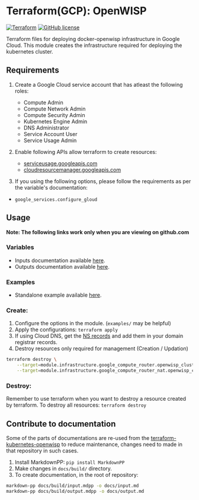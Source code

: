 # Terraform(GCP): OpenWISP

[![Terraform](https://img.shields.io/badge/terraform-openwisp-blue)](https://registry.terraform.io/modules/atb00ker/openwisp/gcp)
[![GitHub license](https://img.shields.io/github/license/atb00ker/terraform-gcp-openwisp.svg)](https://github.com/openwisp/terraform-gcp-openwisp/blob/master/LICENSE)

Terraform files for deploying docker-openwisp infrastructure in Google Cloud.
This module creates the infrastructure required for deploying the
kubernetes cluster.

## Requirements

1. Create a Google Cloud service account that has atleast the following roles:

    - Compute Admin
    - Compute Network Admin
    - Compute Security Admin
    - Kubernetes Engine Admin
    - DNS Administrator
    - Service Account User
    - Service Usage Admin

2. Enable following APIs allow terraform to create resources:

   - [serviceusage.googleapis.com](https://console.developers.google.com/apis/api/serviceusage.googleapis.com)
   - [cloudresourcemanager.googleapis.com](https://console.developers.google.com/apis/library/cloudresourcemanager.googleapis.com)

3. If you using the following options, please follow the requirements as per the variable's documentation:

- `google_services.configure_gloud`

## Usage

**Note: The following links work only when you are viewing on github.com**

### Variables
- Inputs  documentation available [here](docs/input.md).
- Outputs documentation available [here](docs/output.md).

### Examples
- Standalone example available [here](examples/standalone).

### Create:

1. Configure the options in the module. (`examples/` may be helpful)
2. Apply the configurations: `terraform apply`
3. If using Cloud DNS, get the [NS records](https://console.cloud.google.com/net-services/dns/zones/openwisp-dns) and add them in your domain registrar records.
4. Destroy resources only required for management (Creation / Updation)

```bash
terraform destroy \
    --target=module.infrastructure.google_compute_router.openwisp_cluster_router \
    --target=module.infrastructure.google_compute_router_nat.openwisp_connection_nat
```

### Destroy:

Remember to use terraform when you want to destroy a resource created by terraform.
To destroy all resources: `terraform destroy`

## Contribute to documentation

Some of the parts of documentations are re-used from the [terraform-kubernetes-openwisp](https://github.com/atb00ker/terraform-kubernetes-openwisp) to reduce maintenance, changes need to made in that repository in such cases.

1. Install MarkdownPP: `pip install MarkdownPP`
2. Make changes in `docs/build/` directory.
3. To create documentation, in the root of repository:

```bash
markdown-pp docs/build/input.mdpp -o docs/input.md
markdown-pp docs/build/output.mdpp -o docs/output.md
```
